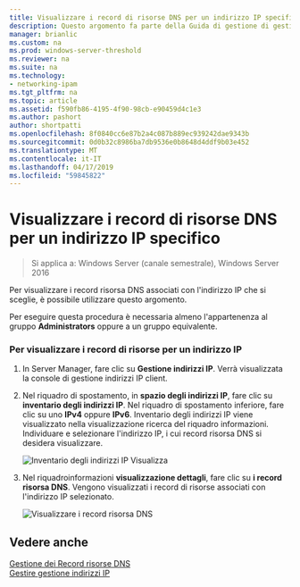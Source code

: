 ```yaml
---
title: Visualizzare i record di risorse DNS per un indirizzo IP specifico
description: Questo argomento fa parte della Guida di gestione di gestione indirizzi IP (IPAM) in Windows Server 2016.
manager: brianlic
ms.custom: na
ms.prod: windows-server-threshold
ms.reviewer: na
ms.suite: na
ms.technology:
- networking-ipam
ms.tgt_pltfrm: na
ms.topic: article
ms.assetid: f590fb86-4195-4f90-98cb-e90459d4c1e3
ms.author: pashort
author: shortpatti
ms.openlocfilehash: 8f0840cc6e87b2a4c087b889ec939242dae9343b
ms.sourcegitcommit: 0d0b32c8986ba7db9536e0b8648d4ddf9b03e452
ms.translationtype: MT
ms.contentlocale: it-IT
ms.lasthandoff: 04/17/2019
ms.locfileid: "59845822"
---
```

# <a name="view-dns-resource-records-for-a-specific-ip-address"></a>Visualizzare i record di risorse DNS per un indirizzo IP specifico

>Si applica a: Windows Server (canale semestrale), Windows Server 2016

Per visualizzare i record risorsa DNS associati con l'indirizzo IP che si sceglie, è possibile utilizzare questo argomento.  
  
Per eseguire questa procedura è necessaria almeno l'appartenenza al gruppo **Administrators** oppure a un gruppo equivalente.  
  
### <a name="to-view-resource-records-for-an-ip-address"></a>Per visualizzare i record di risorse per un indirizzo IP  
  
1.  In Server Manager, fare clic su  **Gestione indirizzi IP**. Verrà visualizzata la console di gestione indirizzi IP client.  
  
2.  Nel riquadro di spostamento, in **spazio degli indirizzi IP**, fare clic su **inventario degli indirizzi IP**. Nel riquadro di spostamento inferiore, fare clic su uno **IPv4** oppure **IPv6**. Inventario degli indirizzi IP viene visualizzato nella visualizzazione ricerca del riquadro informazioni. Individuare e selezionare l'indirizzo IP, i cui record risorsa DNS si desidera visualizzare.  
  
    ![Inventario degli indirizzi IP Visualizza](../../media/View-DNS-Resource-Records-for-a-Specific-IP-Address/ipam_IPInventory_01.jpg)  
  
3.  Nel riquadroinformazioni **visualizzazione dettagli**, fare clic su **i record risorsa DNS**. Vengono visualizzati i record di risorse associati con l'indirizzo IP selezionato.  
  
    ![Visualizzare i record risorsa DNS](../../media/View-DNS-Resource-Records-for-a-Specific-IP-Address/ipam_IPInventory_02.jpg)  
  
## <a name="see-also"></a>Vedere anche  
[Gestione dei Record risorse DNS](DNS-Resource-Record-Management.md)  
[Gestire gestione indirizzi IP](Manage-IPAM.md)  
  


